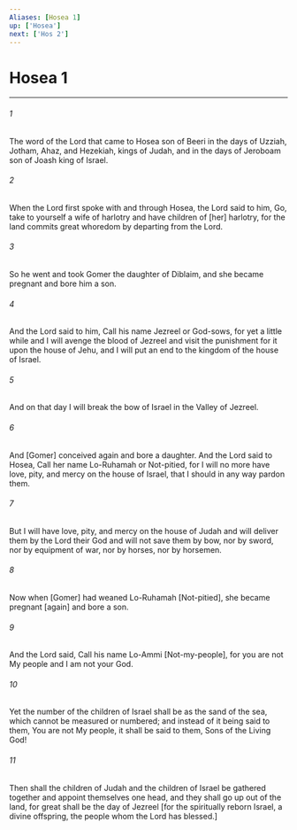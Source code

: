 ```yaml
---
Aliases: [Hosea 1]
up: ['Hosea']
next: ['Hos 2']
---
```

# Hosea 1

***


###### 1 


The word of the Lord that came to Hosea son of Beeri in the days of Uzziah, Jotham, Ahaz, and Hezekiah, kings of Judah, and in the days of Jeroboam son of Joash king of Israel. 


###### 2 


When the Lord first spoke with and through Hosea, the Lord said to him, Go, take to yourself a wife of harlotry and have children of [her] harlotry, for the land commits great whoredom by departing from the Lord. 


###### 3 


So he went and took Gomer the daughter of Diblaim, and she became pregnant and bore him a son. 


###### 4 


And the Lord said to him, Call his name Jezreel or God-sows, for yet a little while and I will avenge the blood of Jezreel and visit the punishment for it upon the house of Jehu, and I will put an end to the kingdom of the house of Israel. 


###### 5 


And on that day I will break the bow of Israel in the Valley of Jezreel. 


###### 6 


And [Gomer] conceived again and bore a daughter. And the Lord said to Hosea, Call her name Lo-Ruhamah or Not-pitied, for I will no more have love, pity, and mercy on the house of Israel, that I should in any way pardon them. 


###### 7 


But I will have love, pity, and mercy on the house of Judah and will deliver them by the Lord their God and will not save them by bow, nor by sword, nor by equipment of war, nor by horses, nor by horsemen. 


###### 8 


Now when [Gomer] had weaned Lo-Ruhamah [Not-pitied], she became pregnant [again] and bore a son. 


###### 9 


And the Lord said, Call his name Lo-Ammi [Not-my-people], for you are not My people and I am not your God. 


###### 10 


Yet the number of the children of Israel shall be as the sand of the sea, which cannot be measured or numbered; and instead of it being said to them, You are not My people, it shall be said to them, Sons of the Living God! 


###### 11 


Then shall the children of Judah and the children of Israel be gathered together and appoint themselves one head, and they shall go up out of the land, for great shall be the day of Jezreel [for the spiritually reborn Israel, a divine offspring, the people whom the Lord has blessed.]
